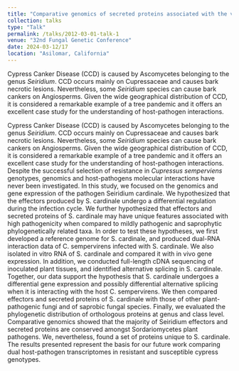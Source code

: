 ```yaml
---
title: "Comparative genomics of secreted proteins associated with the virulence of _Seiridium cardinale_"
collection: talks
type: "Talk"
permalink: /talks/2012-03-01-talk-1
venue: "32nd Fungal Genetic Conference"
date: 2024-03-12/17
location: "Asilomar, California"
---
```




Cypress Canker Disease (CCD) is caused by Ascomycetes belonging to the genus _Seiridium_. CCD occurs mainly on Cupressaceae and causes bark necrotic lesions. Nevertheless, some _Seiridium_ species can cause bark cankers on Angiosperms. Given the wide geographical distribution of CCD, it is considered a remarkable example of a tree pandemic and it offers an excellent case study for the understanding of host-pathogen interactions.

Cypress Canker Disease (CCD) is caused by Ascomycetes belonging to the genus _Seiridium_. CCD occurs mainly on Cupressaceae and causes bark necrotic lesions. Nevertheless, some _Seiridium_ species can cause bark cankers on Angiosperms. Given the wide geographical distribution of CCD, it is considered a remarkable example of a tree pandemic and it offers an excellent case study for the understanding of host-pathogen interactions. 
Despite the successful selection of resistance in _Cupressus semperviens_ genotypes, genomics and host-pathogens molecular interactions have never been investigated. In this study, we focused on the genomics and gene expression of the pathogen Seiridium cardinale. We hypothesized that the effectors produced by S. cardinale undergo a differential regulation during the infection cycle. We further hypothesized that effectors and secreted proteins of S. cardinale may have unique features associated with high pathogenicity when compared to mildly pathogenic and saprophytic phylogenetically related taxa. In order to test these hypotheses, we first developed a reference genome for S. cardinale, and produced dual-RNA interaction data of C. sempervirens infected with S. cardinale. We also isolated in vitro RNA of S. cardinale and compared it with in vivo gene expression. In addition, we conducted full-length cDNA sequencing of inoculated plant tissues, and identified alternative splicing in S. cardinale. Together, our data support the hypothesis that S. cardinale undergoes a differential gene expression and possibly differential alternative splicing when it is interacting with the host C. sempervirens. We then compared effectors and secreted proteins of S. cardinale with those of other plant-pathogenic fungi and of saprobic fungal species. Finally, we evaluated the phylogenetic distribution of orthologous proteins at genus and class level. Comparative genomics showed that the majority of Seiridium effectors and secreted proteins are conserved amongst Sordariomycetes plant pathogens. We, nevertheless, found a set of proteins unique to S. cardinale. The results presented represent the basis for our future work comparing dual host-pathogen transcriptomes in resistant and susceptible cypress genotypes.  
